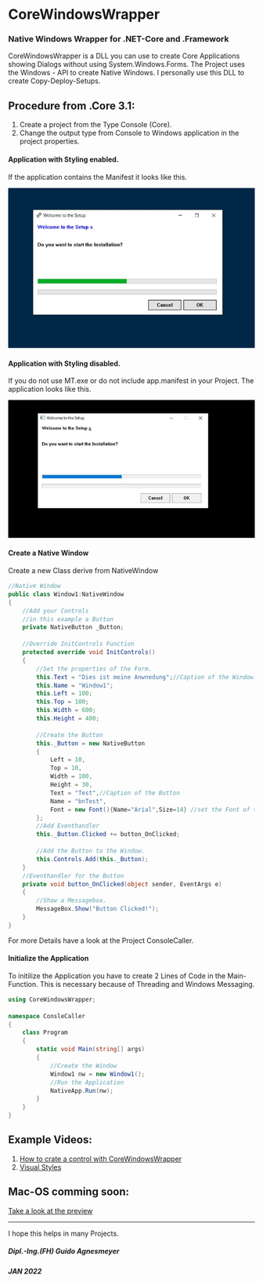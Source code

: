 # CoreWindowsWrapper
### Native Windows Wrapper for .NET-Core and .Framework

CoreWindowsWrapper is a DLL you can use to create Core Applications showing Dialogs without using System.Windows.Forms.
The Project uses the Windows - API to create Native Windows. I personally use this DLL to create Copy-Deploy-Setups.

Procedure from .Core 3.1:
---
1. Create a project from the Type Console (Core). 
2. Change the output type from Console to Windows application in the project properties.

#### Application with Styling enabled.
If the application contains the Manifest it looks like this.

![Application with Style](https://github.com/ITAgnesmeyer/CoreWindowsWrapper/blob/master/Pitures/windows_icon.JPG)

#### Application with Styling disabled.
If you do not use MT.exe or do not include app.manifest in your Project. The application looks like this.

![Application with Style](https://github.com/ITAgnesmeyer/CoreWindowsWrapper/blob/master/Pitures/Visual_Style_no_Style.JPG)






#### Create a Native Window
Create a new Class derive from NativeWindow

```c#
//Native Window
public class Window1:NativeWindow
{
	//Add your Controls
	//in this example a Button
	private NativeButton _Button;
	
	//Override InitControls Function
	protected override void InitControls()
	{
		//Set the properties of the Form.
		this.Text = "Dies ist meine Anwnedung";//Caption of the Window.
		this.Name = "Window1";
		this.Left = 100;
		this.Top = 100;
		this.Width = 600;
		this.Height = 400;
		
		//Create the Button
		this._Button = new NativeButton
		{
			Left = 10,
			Top = 10,
			Width = 100,
			Height = 30,
			Text = "Test",//Caption of the Button
			Name = "bnTest",
			Font = new Font(){Name="Arial",Size=14} //set the Font of the Button
		};	
		//Add Eventhandler
		this._Button.Clicked += button_OnClicked;
		
		//Add the Button to the Window.
		this.Controls.Add(this._Button);
	}
	//Eventhandler for the Button
	private void button_OnClicked(object sender, EventArgs e)
	{
		//Show a Messagebox.
		MessageBox.Show("Button Clicked!");
	}
}
```
For more Details have a look at the Project ConsoleCaller.

#### Initialize the Application
To initilize the Application you have to create 2 Lines of Code in the Main-Function.
This is necessary because of Threading and Windows Messaging.
```C#
using CoreWindowsWrapper;

namespace ConsleCaller
{
    class Program
    {
        static void Main(string[] args)
        {
            //Create the Window
            Window1 nw = new Window1();
            //Run the Application
            NativeApp.Run(nw);
        }
    }
}
```

Example Videos:
---
1. [How to crate a control with CoreWindowsWrapper](https://www.youtube.com/watch?v=pUK0cw0OkMo)
2. [Visual Styles](https://www.youtube.com/watch?v=XMHUsqDBWR0)

Mac-OS comming soon:
---
[Take a look at the preview](https://www.youtube.com/watch?v=cfcFkxKG4GQ)

---

I hope this helps in many Projects. 

##### Dipl.-Ing.(FH) Guido Agnesmeyer
##### JAN 2022

